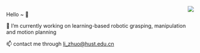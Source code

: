 <img align="right" src="https://github-readme-stats.vercel.app/api?username=RIP4KOBE&show_icons=true&icon_color=CE1D2D&text_color=718096&bg_color=ffffff&hide_title=true" />

 Hello ~ 👋
 
 🔭 I’m currently working on learning-based robotic grasping, manipulation and motion planning
 
 📫 contact me through li_zhuo@hust.edu.cn
<!--
**RIP4KOBE/RIP4KOBE** is a ✨ _special_ ✨ repository because its `README.md` (this file) appears on your GitHub profile.

Here are some ideas to get you started:

🔭 I’m currently working on Learning-based robotic dexterous grasping and manipulation, motion planning
- 🌱 contact me through li_zhuo@hust.edu.cn
- 👯 I’m looking to collaborate on ...
- 🤔 I’m looking for help with ...
- 💬 Ask me about ...
- 📫 How to reach me: ...
- 😄 Pronouns: ...
- ⚡ Fun fact: ...
-->
